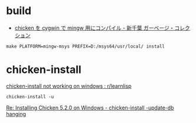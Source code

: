 # build
- [chicken を cygwin で mingw 用にコンパイル - 新千葉 ガーベージ・コレクション](https://ryos36.hatenablog.com/entry/2014/12/21/110529)

```
make PLATFORM=mingw-msys PREFIX=D:/msys64/usr/local/ install
```

# chicken-install
[chicken-install not working on windows : r/learnlisp](https://www.reddit.com/r/learnlisp/comments/nqlvqk/chickeninstall_not_working_on_windows/)

```
chicken-install -u
```

[Re: Installing Chicken 5.2.0 on Windows - chicken-install -update-db hanging](https://www.mail-archive.com/chicken-users@nongnu.org/msg20995.html)